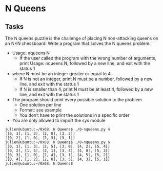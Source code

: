 # N Queens

## Tasks

The N queens puzzle is the challenge of placing N non-attacking queens on an N×N chessboard. Write a program that solves the N queens problem.

- Usage: nqueens N
	- If the user called the program with the wrong number of arguments, print Usage: nqueens N, followed by a new line, and exit with the status 1
- where N must be an integer greater or equal to 4
	- If N is not an integer, print N must be a number, followed by a new line, and exit with the status 1
	- If N is smaller than 4, print N must be at least 4, followed by a new line, and exit with the status 1
- The program should print every possible solution to the problem
	- One solution per line
	- Format: see example
	- You don’t have to print the solutions in a specific order
- You are only allowed to import the sys module

```
julien@ubuntu:~/0x08. N Queens$ ./0-nqueens.py 4
[[0, 1], [1, 3], [2, 0], [3, 2]]
[[0, 2], [1, 0], [2, 3], [3, 1]]
julien@ubuntu:~/0x08. N Queens$ ./0-nqueens.py 6
[[0, 1], [1, 3], [2, 5], [3, 0], [4, 2], [5, 4]]
[[0, 2], [1, 5], [2, 1], [3, 4], [4, 0], [5, 3]]
[[0, 3], [1, 0], [2, 4], [3, 1], [4, 5], [5, 2]]
[[0, 4], [1, 2], [2, 0], [3, 5], [4, 3], [5, 1]]
julien@ubuntu:~/0x08. N Queens$ 
```
